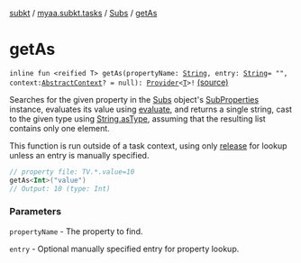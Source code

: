 [subkt](../../index.md) / [myaa.subkt.tasks](../index.md) / [Subs](index.md) / [getAs](./get-as.md)

# getAs

`inline fun <reified T> getAs(propertyName: `[`String`](https://kotlinlang.org/api/latest/jvm/stdlib/kotlin/-string/index.html)`, entry: `[`String`](https://kotlinlang.org/api/latest/jvm/stdlib/kotlin/-string/index.html)` = "", context: `[`AbstractContext`](https://velocity.apache.org/engine/2.2/apidocs/org/apache/velocity/context/AbstractContext.html)`? = null): `[`Provider`](https://docs.gradle.org/current/javadoc/org/gradle/api/provider/Provider.html)`<`[`T`](get-as.md#T)`>!` [(source)](https://github.com/Myaamori/SubKt/blob/0.1.8/src/main/kotlin/myaa/subkt/tasks/plugin.kt#L606)

Searches for the given property in the [Subs](index.md) object's [SubProperties](../-sub-properties/index.md) instance,
evaluates its value using [evaluate](evaluate.md), and returns a single string, cast to
the given type using [String.asType](../kotlin.-string/as-type.md), assuming that the resulting list
contains only one element.

This function is run outside of a task context, using only [release](release.md) for lookup
unless an entry is manually specified.

``` kotlin
// property file: TV.*.value=10
getAs<Int>("value")
// Output: 10 (type: Int)
```

### Parameters

`propertyName` - The property to find.

`entry` - Optional manually specified entry for property lookup.